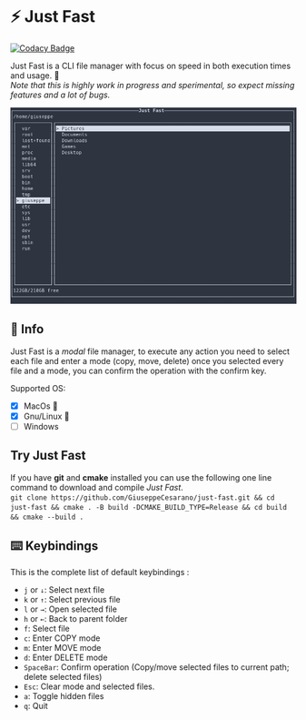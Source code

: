 # ⚡ Just Fast

[![Codacy Badge](https://api.codacy.com/project/badge/Grade/cbf1179a0d3a42c19788210ec18efbac)](https://www.codacy.com/manual/pecorainpannacotta/just-fast?utm_source=github.com&utm_medium=referral&utm_content=GiuseppeCesarano/just-fast&utm_campaign=Badge_Grade)  

Just Fast is a CLI file manager with focus on speed in both execution times and usage. 🚀  
_Note that this is highly work in progress and sperimental, so expect missing features and a lot of bugs._  

![Just Fast Screenshot](resource/screenshot.png)

## 📖 Info

Just Fast is a _modal_ file manager, to execute any action you need to select each file and enter a mode (copy, move, delete) once you selected every file and a mode, you can confirm the operation with the confirm key.

Supported OS:

-   [x] MacOs 🍎
-   [x] Gnu/Linux 🐧
-   [ ] Windows

## Try Just Fast

If you have **git** and **cmake** installed you can use the following one line command to download and compile _Just Fast_.  
`git clone https://github.com/GiuseppeCesarano/just-fast.git && cd just-fast && cmake . -B build -DCMAKE_BUILD_TYPE=Release && cd build && cmake --build .`

## ⌨️ Keybindings

This is the complete list of default keybindings :

-   `j` or `↓`: Select next file
-   `k` or `↑`: Select previous file
-   `l` or `→`: Open selected file
-   `h` or `←`: Back to parent folder
-   `f`: Select file
-   `c`: Enter COPY mode
-   `m`: Enter MOVE mode
-   `d`: Enter DELETE mode
-   `SpaceBar`: Confirm operation (Copy/move selected files to current path; delete selected files)
-   `Esc`: Clear mode and selected files.
-   `a`: Toggle hidden files
-   `q`: Quit
